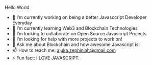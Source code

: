 Hello World

- 🔭 I’m currently working on being a better Javasccript Developer Everyday
- 🌱 I’m currently learning Web3 and Blockchain Technologies
- 👯 I’m looking to collaborate on Open Source Javascript Projects
- 🤔 I’m looking for help with more projects to work on!
- 💬 Ask me about Blockchain and how awesome Javascript is!
- 📫 How to reach me: ajuka.zephiniah@gmail.com
- ⚡ Fun fact: I LOVE JAVASCRIPT.

